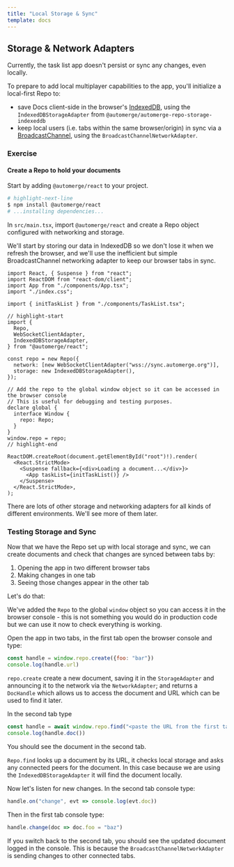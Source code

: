 ```yaml
---
title: "Local Storage & Sync"
template: docs
---
```


## Storage & Network Adapters

Currently, the task list app doesn't persist or sync any changes, even locally.

To prepare to add local multiplayer capabilities to the app, you'll initialize a local-first Repo to:

- save Docs client-side in the browser's [IndexedDB](https://developer.mozilla.org/en-US/docs/Web/API/IndexedDB_API), using the `IndexedDBStorageAdapter` from `@automerge/automerge-repo-storage-indexeddb`
- keep local users (i.e. tabs within the same browser/origin) in sync via a [BroadcastChannel](https://developer.mozilla.org/en-US/docs/Web/API/Broadcast_Channel_API), using the `BroadcastChannelNetworkAdapter`.

### Exercise

#### Create a Repo to hold your documents

Start by adding `@automerge/react` to your project.

```bash
# highlight-next-line
$ npm install @automerge/react
# ...installing dependencies...
```

In `src/main.tsx`, import `@automerge/react` and create a Repo object configured with networking and storage.

We'll start by storing our data in IndexedDB so we don't lose it when we refresh the browser, and we'll use the inefficient but simple BroadcastChannel networking adapter to keep our browser tabs in sync.

```tsx title="src/main.tsx"
import React, { Suspense } from "react";
import ReactDOM from "react-dom/client";
import App from "./components/App.tsx";
import "./index.css";

import { initTaskList } from "./components/TaskList.tsx";

// highlight-start
import {
  Repo,
  WebSocketClientAdapter,
  IndexedDBStorageAdapter,
} from "@automerge/react";

const repo = new Repo({
  network: [new WebSocketClientAdapter("wss://sync.automerge.org")],
  storage: new IndexedDBStorageAdapter(),
});

// Add the repo to the global window object so it can be accessed in the browser console
// This is useful for debugging and testing purposes.
declare global {
  interface Window {
    repo: Repo;
  }
}
window.repo = repo;
// highlight-end

ReactDOM.createRoot(document.getElementById("root")!).render(
  <React.StrictMode>
    <Suspense fallback={<div>Loading a document...</div>}>
      <App taskList={initTaskList()} />
    </Suspense>
  </React.StrictMode>,
);
```

There are lots of other storage and networking adapters for all kinds of different environments. We'll see more of them later.

### Testing Storage and Sync

Now that we have the Repo set up with local storage and sync, we can create documents and check that changes are synced between tabs by:

1. Opening the app in two different browser tabs
2. Making changes in one tab
3. Seeing those changes appear in the other tab

Let's do that:

We've added the `Repo` to the global `window` object so you can access it in the browser console - this is not something you would do in production code but we can use it now to check everything is working.

Open the app in two tabs, in the first tab open the browser console and type:

```js
const handle = window.repo.create({foo: "bar"})
console.log(handle.url)
```

`repo.create` create a new document, saving it in the `StorageAdapter` and announcing it to the network via the `NetworkAdapter`; and returns a `DocHandle` which allows us to access the document and URL which can be used to find it later.

In the second tab type

```js
const handle = await window.repo.find("<paste the URL from the first tab here>")
console.log(handle.doc())
```

You should see the document in the second tab.

`Repo.find` looks up a document by its URL, it checks local storage and asks any connected peers for the document. In this case because we are using the `IndexedDBStorageAdapter` it will find the document locally.

Now let's listen for new changes. In the second tab console type:

```js
handle.on("change", evt => console.log(evt.doc))
```

Then in the first tab console type:

```js
handle.change(doc => doc.foo = "baz")
```

If you switch back to the second tab, you should see the updated document logged in the console. This is because the `BroadcastChannelNetworkAdapter` is sending changes to other connected tabs.
